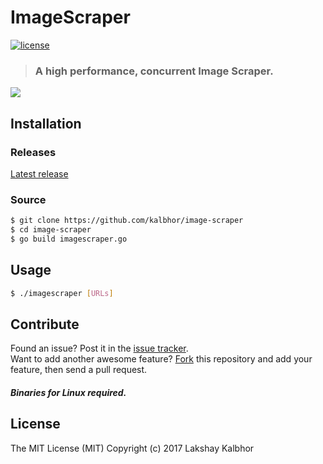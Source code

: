 # ImageScraper

[![license](https://img.shields.io/github/license/mashape/apistatus.svg?style=flat-square)](LICENSE)


> ### A high performance, concurrent Image Scraper.

<a href="https://asciinema.org/a/7ijswkoojai84l690qgdhmm2h" target="_blank"><img src="https://asciinema.org/a/7ijswkoojai84l690qgdhmm2h.png" /></a>

## Installation

### Releases
[Latest release](https://github.com/kalbhor/Image-Scraper/releases)


### Source
```sh
$ git clone https://github.com/kalbhor/image-scraper
$ cd image-scraper
$ go build imagescraper.go
```

## Usage
```sh
$ ./imagescraper [URLs]
```


## Contribute

Found an issue? Post it in the [issue tracker](https://github.com/kalbhor/Image-Scraper/issues). <br> 
Want to add another awesome feature? [Fork](https://github.com/kalbhor/Image-Scraper/fork) this repository and add your feature, then send a pull request.

##### Binaries for Linux required. 


## License
The MIT License (MIT)
Copyright (c) 2017 Lakshay Kalbhor
